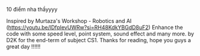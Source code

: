 10 điểm nha thầyyyy

Inspired by Murtaza's Workshop - Robotics and AI (https://youtu.be/lDfplevUWRw?si=RH48KdkYBGdD8uF2) 
Enhance the code with some speed level, point system, sound effect and many more. 
by D2K for the end-term of subject CS1.
Thanks for reading, hope you guys a great day !!!!!!
